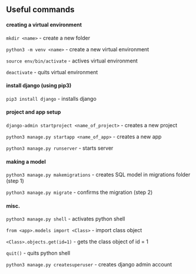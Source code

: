 ## Useful commands

#### creating a virtual environment

`mkdir <name>` - create a new folder

`python3 -m venv <name>` - create a new virtual environment

`source env/bin/activate` - actives virtual environment

`deactivate` - quits virtual environment

#### install django (using pip3)

`pip3 install django` - installs django

#### project and app setup

`django-admin startproject <name_of_project>` - creates a new project

`python3 manage.py startapp <name_of_app>` - creates a new app

`python3 manage.py runserver` - starts server

#### making a model

`python3 manage.py makemigrations` - creates SQL model in migrations folder (step 1)

`python3 manage.py migrate` - confirms the migration (step 2)

#### misc.

`python3 manage.py shell` - activates python shell

`from <app>.models import <Class>` - import class object

`<Class>.objects.get(id=1)` - gets the class object of id = 1

`quit()` - quits python shell

`python3 manage.py createsuperuser` - creates django admin account
